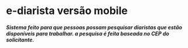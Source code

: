 #  e-diarista versão mobile
<h5>Sistema feito para que pessoas possam pesquisar diaristas que  estão disponíveis para trabalhar. a pesquisa é feita baseada no CEP do solicitante.</h5>
